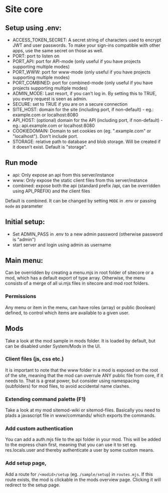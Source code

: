 # Site core

## Setup using .env:

- ACCESS_TOKEN_SECRET: A secret string of characters used to encrypt JWT and user passwords. To make your sign-ins compatible with other apps, use the same secret on those as well.
- PORT: port to listen on
- PORT_API: port for API-mode (only useful if you have projects supporting multiple modes)
- PORT_WWW: port for www-mode (only useful if you have projects supporting multiple modes)
- PORT_COMBINED: port for combined-mode (only useful if you have projects supporting multiple modes)
- ADMIN_MODE: Last resort, if you can't log in. By setting this to TRUE, you every request is seen as admin.
- SECURE: set to TRUE if you are on a secure connection
- SITE_HOST: domain for the site (including port, if non-default) - eg.: example.com or localhost:8080
- API_HOST: (optional) domain for the API (including port, if non-default) - eg.: api.example.com or localhost:8080
- COOKIEDOMAIN: Domain to set cookies on (eg. ".example.com" or "localhost"). Don't include port.
- STORAGE: relative path to database and blob storage. Will be created if it doesn't exist. Default is "storage".

## Run mode

- api: Only expose an api from this server/instance
- www: Only expose the static client files from this server/instance
- combined: expose both the api (standard prefix /api, can be overridden using API_PREFIX) and the client files

Default is combined. It can be changed by setting `MODE` in .env or passing `mode` as parameter

## Initial setup:

- Set ADMIN_PASS in .env to a new admin password (otherwise password is "admin")
- start server and login using admin as username


## Main menu:
Can be overridden by creating a menu.mjs in root folder of sitecore or a mod, which has a default export of type array. Otherwise, the menu consists of a merge of all ui.mjs files in sitecore and mod root folders.

### Permissions

Any menu or item in the menu, can have roles (array) or public (boolean) defined, to control which items are available to a given user.

## Mods
Take a look at the mod sample in mods folder. It is loaded by default, but can be disabled under System/Mods in the UI.

### Client files (js, css etc.)
It is important to note that the www folder in a mod is exposed on the root of the site, meaning that the mod can overrule ANY public file from core, if it needs to. That is a great power, but consider using namespacing (subfolders) for mod files, to avoid accidental name clashes.

### Extending command palette (F1)
Take a look at my mod sitemod-wiki or sitemod-files. Basically you need to plads a javascript file in www/commands/ which exports the commands.

### Add custom authentication

You can add a auth.mjs file to the api folder in your mod. This will be added to the express chain first, meaning that you can use it to set eg. res.locals.user and thereby authenticate a user by some custom means.

### Add setup page,

Add a route for `/<modid>/setup` (eg. `/sample/setup`) in `routes.mjs`. If this route exists, the mod is clickable in the mods overview page. Clicking it will redirect to the setup page.